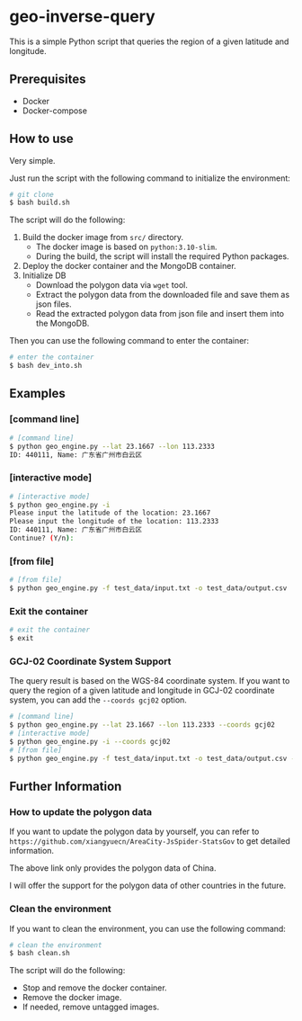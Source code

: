 # geo-inverse-query

This is a simple Python script that queries the region of a given latitude and longitude.

## Prerequisites

- Docker
- Docker-compose

## How to use

Very simple.

Just run the script with the following command to initialize the environment:

```bash
# git clone
$ bash build.sh
```

The script will do the following:

1. Build the docker image from `src/` directory.
   - The docker image is based on `python:3.10-slim`.
   - During the build, the script will install the required Python packages.
2. Deploy the docker container and the MongoDB container.
3. Initialize DB
   - Download the polygon data via `wget` tool.
   - Extract the polygon data from the downloaded file and save them as json files.
   - Read the extracted polygon data from json file and insert them into the MongoDB.

Then you can use the following command to enter the container:

```bash
# enter the container
$ bash dev_into.sh
```

## Examples

### [command line]

```bash
# [command line]
$ python geo_engine.py --lat 23.1667 --lon 113.2333
ID: 440111, Name: 广东省广州市白云区
```

### [interactive mode]

```bash
# [interactive mode]
$ python geo_engine.py -i
Please input the latitude of the location: 23.1667
Please input the longitude of the location: 113.2333
ID: 440111, Name: 广东省广州市白云区
Continue? (Y/n):
```

### [from file]

```bash
# [from file]
$ python geo_engine.py -f test_data/input.txt -o test_data/output.csv
```

### Exit the container

```bash
# exit the container
$ exit
```

### GCJ-02 Coordinate System Support

The query result is based on the WGS-84 coordinate system. If you want to query the region of a given latitude and longitude in GCJ-02 coordinate system, you can add the `--coords gcj02` option.

```bash
# [command line]
$ python geo_engine.py --lat 23.1667 --lon 113.2333 --coords gcj02
# [interactive mode]
$ python geo_engine.py -i --coords gcj02
# [from file]
$ python geo_engine.py -f test_data/input.txt -o test_data/output.csv --coords gcj02
```

## Further Information

### How to update the polygon data

If you want to update the polygon data by yourself, you can refer to `https://github.com/xiangyuecn/AreaCity-JsSpider-StatsGov` to get detailed information.

The above link only provides the polygon data of China.

I will offer the support for the polygon data of other countries in the future.

### Clean the environment

If you want to clean the environment, you can use the following command:

```bash
# clean the environment
$ bash clean.sh
```

The script will do the following:

- Stop and remove the docker container.
- Remove the docker image.
- If needed, remove untagged images.
